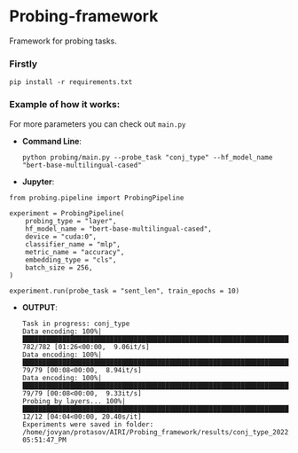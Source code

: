 # Probing-framework
Framework for probing tasks.

### Firstly
```
pip install -r requirements.txt
```

### Example of how it works:
For more parameters you can check out ```main.py```
* __Command Line__:
    ```
    python probing/main.py --probe_task "conj_type" --hf_model_name "bert-base-multilingual-cased"
    ```

* __Jupyter__:
```python3
from probing.pipeline import ProbingPipeline

experiment = ProbingPipeline(
    probing_type = "layer",
    hf_model_name = "bert-base-multilingual-cased",
    device = "cuda:0",
    classifier_name = "mlp",
    metric_name = "accuracy",
    embedding_type = "cls",
    batch_size = 256,
)

experiment.run(probe_task = "sent_len", train_epochs = 10)
```

* __OUTPUT__:
    ```
    Task in progress: conj_type
    Data encoding: 100%|████████████████████████████████████████████████████████████████████████████████| 782/782 [01:26<00:00,  9.06it/s]
    Data encoding: 100%|██████████████████████████████████████████████████████████████████████████████████| 79/79 [00:08<00:00,  8.94it/s]
    Data encoding: 100%|██████████████████████████████████████████████████████████████████████████████████| 79/79 [00:08<00:00,  9.33it/s]
    Probing by layers... 100%|█████████████████████████████████████████████████████████████████████████████████████████████████| 12/12 [04:04<00:00, 20.40s/it]
    Experiments were saved in folder:  /home/jovyan/protasov/AIRI/Probing_framework/results/conj_type_2022_02_18-05:51:47_PM
    ```